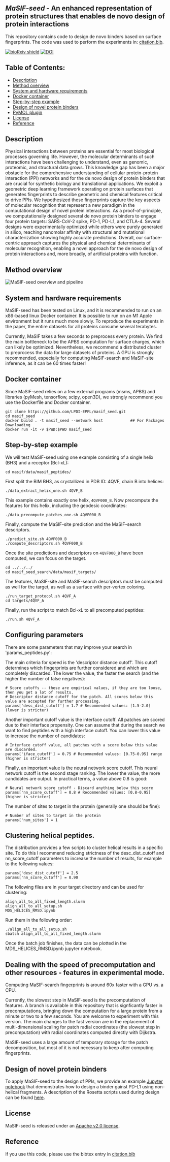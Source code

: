 ## _MaSIF-seed_ - An enhanced representation of protein structures that enables de novo design of protein interactions

This repository contains code to design de novo binders based on surface fingerprints. The code was used to perform the experiments in: [citation.bib](citation.bib).

[![bioRxiv shield](https://img.shields.io/badge/bioRxiv-1709.01233-green.svg?style=flat)](https://www.biorxiv.org/content/early/2023/01/03/2022.06.16.496402)
[![DOI](https://zenodo.org/badge/DOI/10.5281/zenodo.2625420.svg)](https://zenodo.org/record/7643697)

## Table of Contents: 

- [Description](#description)
- [Method overview](#Method-overview)
- [System and hardware requirements](#system-and-hardware-requirements)
- [Docker container](#Docker-container)
- [Step-by-step example](#step-by-step-example)
- [Design of novel protein binders](#Design-of-novel-protein-binders)
- [PyMOL plugin](masif/README.md#pymol-plugin)
- [License](#License)
- [Reference](#Reference)

## Description

Physical interactions between proteins are essential for most biological processes governing life. However, the molecular determinants of such interactions have been challenging to understand, even as genomic, proteomic, and structural data grows. This knowledge gap has been a major obstacle for the comprehensive understanding of cellular protein-protein interaction (PPI) networks and for the de novo design of protein binders that are crucial for synthetic biology and translational applications. We exploit a geometric deep learning framework operating on protein surfaces that generates fingerprints to describe geometric and chemical features critical to drive PPIs. We hypothesized these fingerprints capture the key aspects of molecular recognition that represent a new paradigm in the computational design of novel protein interactions. As a proof-of-principle, we computationally designed several de novo protein binders to engage four protein targets: SARS-CoV-2 spike, PD-1, PD-L1, and CTLA-4. Several designs were experimentally optimized while others were purely generated in silico, reaching nanomolar affinity with structural and mutational characterization showing highly accurate predictions. Overall, our surface-centric approach captures the physical and chemical determinants of molecular recognition, enabling a novel approach for the de novo design of protein interactions and, more broadly, of artificial proteins with function.

## Method overview

![MaSIF-seed overview and pipeline](img/figure.png)


## System and hardware requirements

MaSIF-seed has been tested on Linux, and it is recommended to run on an x86-based linux Docker container. It is possible to run on an M1 Apple environment but it runs much more slowly. To reproduce the experiments in the paper, the entire datasets for all proteins consume several terabytes. 

Currently, MaSIF takes a few seconds to preprocess every protein. We find the main bottleneck to be the APBS computation for surface charges, which can likely be optimized. Nevertheless, we recommend a distributed cluster to 
preprocess the data for large datasets of proteins. A GPU is strongly recommended, especially for computing MaSIF-search and MaSIF-site inference, as it can be 60 times faster!

## Docker container

Since MaSIF-seed relies on a few external programs (msms, APBS) and libraries (pyMesh, tensorflow, scipy, open3D), 
we strongly recommend you use the Dockerfile and Docker container. 

```
git clone https://github.com/LPDI-EPFL/masif_seed.git
cd masif_seed
docker build . -t masif_seed --network host            ## For Packages Downloading
docker run -it -v $PWD:$PWD masif_seed
```

## Step-by-step example

We will test MaSIF-seed using one example consisting of a single helix (BH3) and a receptor (Bcl-xL):

```
cd masif/data/masif_peptides/
```

First split the BIM BH3, as crystallized in PDB ID: 4QVF, chain B into helices: 

```
./data_extract_helix_one.sh 4QVF_B
```

This example contains exactly one helix, `4QVF000_B`. Now precompute the features for this 
helix, including the geodesic coordinates: 

```
./data_precompute_patches_one.sh 4QVF000_B
```

Finally, compute the MaSIF-site prediction and the MaSIF-search descriptors. 

```
./predict_site.sh 4QVF000_B
./compute_descriptors.sh 4QVF000_B
```

Once the site predictions and descriptors on `4QVF000_B` have been computed, we 
can focus on the target. 

```
cd ../../../
cd masif_seed_search/data/masif_targets/
```

The features, MaSIF-site and MaSIF-search descriptors must be computed as well for the target, 
as well as a surface with per-vertex coloring. 

```
./run_target_protocol.sh 4QVF_A
cd targets/4QVF_A
```

Finally, run the script to match Bcl-xL to all precomputed peptides: 

```
./run.sh 4QVF_A
```

## Configuring parameters

There are some parameters that may improve your search in 'params_peptides.py':

The main criteria for speed is the 'descriptor distance cutoff'. This cutoff determines which fingerprints are further considered and which are completely discarded. The lower the value, the faster the search (and the higher the number of false negatives):
```
# Score cutoffs -- these are empirical values, if they are too loose, then you get a lot of results.
# Descriptor distance cutoff for the patch. All scores below this value are accepted for further processing.
params['desc_dist_cutoff'] = 1.7 # Recommended values: [1.5-2.0] (lower is stricter)
```

Another important cutoff value is the interface cutoff. All patches are scored due to their interface propensity. One can assume that during the search we want to find peptides with a high interface cutoff. You can lower this value to increase the number of candidates:

```
# Interface cutoff value, all patches with a score below this value are discarded.
params['iface_cutoff'] = 0.75 # Recommended values: [0.75-0.95] range (higher is stricter)
```

Finally, an important value is the neural network score cutoff. This neural network cutoff is the second stage ranking. The lower the value, the more candidates are output. In practical terms, a value above 0.8 is good:

```
# Neural network score cutoff - Discard anything below this score
params['nn_score_cutoff'] = 0.8 # Recommended values: [0.8-0.95] (higher is stricter)
```

The number of sites to target in the protein (generally one should be fine):

```
# Number of sites to target in the protein
params['num_sites'] = 1
```

## Clustering helical peptides. 

The distribution provides a few scripts to cluster helical results in a specific site. To do this I recommend reducing strictness of the desc_dist_cutoff and nn_score_cutoff parameters to increase the number of results, for example to the following values: 
```
params['desc_dist_cutoff'] = 2.5
params['nn_score_cutoff'] = 0.90
```

The following files are in your target directory and can be used for clustering: 
```
align_all_to_all_fixed_length.slurm 
align_all_to_all_setup.sh
MDS_HELICES_RMSD.ipynb
```

Run them in the following order: 

```
./align_all_to_all_setup.sh
sbatch align_all_to_all_fixed_length.slurm 
```

Once the batch job finishes, the data can be plotted in the MDS_HELICES_RMSD.ipynb jupyter notebook. 

## Dealing with the speed of precomputation and other resources - features in experimental mode.

Computing MaSIF-search fingerprints is around 60x faster with a GPU vs. a CPU.

Currently, the slowest step in MaSIF-seed is the precomputation of features. A branch is available in this repository that is signficantly faster in precomputations, bringing down the computation for a large protein from a minute or two to a few seconds. You are welcome to experiment with this version. The main changes to the fast version are in the replacement of multi-dimensional scaling for patch radial coordinates (the slowest step in precomputation) with radial coordinates computed directly with Dijkstra.

MaSIF-seed uses a large amount of temporary storage for the patch decomposition, but most of it is not necessary to keep after computing fingerprints. 


## Design of novel protein binders

To apply MaSIF-seed to the design of PPIs, we provide an example [Jupyter notebook](scripts/masif_seed_pdl1.ipynb) 
that demonstrates how to design a binder gainst PD-L1 using non-helical fragments. A description of the Rosetta scripts used during design can be found [here](rosetta_scripts/README.md).


## License

MaSIF-seed is released under an [Apache v2.0 license](LICENSE).

## Reference
If you use this code, please use the bibtex entry in [citation.bib](citation.bib)

